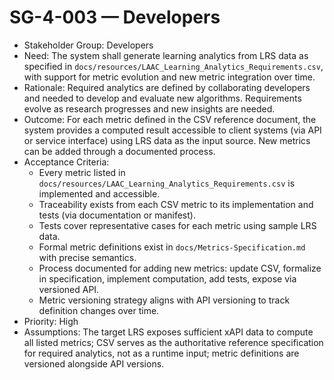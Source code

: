 # SG-4-003 — Developers

- Stakeholder Group: Developers
- Need: The system shall generate learning analytics from LRS data as specified in `docs/resources/LAAC_Learning_Analytics_Requirements.csv`, with support for metric evolution and new metric integration over time.
- Rationale: Required analytics are defined by collaborating developers and needed to develop and evaluate new algorithms. Requirements evolve as research progresses and new insights are needed.
- Outcome: For each metric defined in the CSV reference document, the system provides a computed result accessible to client systems (via API or service interface) using LRS data as the input source. New metrics can be added through a documented process.
- Acceptance Criteria:
  - Every metric listed in `docs/resources/LAAC_Learning_Analytics_Requirements.csv` is implemented and accessible.
  - Traceability exists from each CSV metric to its implementation and tests (via documentation or manifest).
  - Tests cover representative cases for each metric using sample LRS data.
  - Formal metric definitions exist in `docs/Metrics-Specification.md` with precise semantics.
  - Process documented for adding new metrics: update CSV, formalize in specification, implement computation, add tests, expose via versioned API.
  - Metric versioning strategy aligns with API versioning to track definition changes over time.
- Priority: High
- Assumptions: The target LRS exposes sufficient xAPI data to compute all listed metrics; CSV serves as the authoritative reference specification for required analytics, not as a runtime input; metric definitions are versioned alongside API versions.

